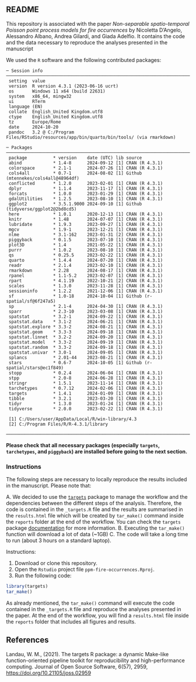 

## README

This repository is associated with the paper *Non-separable
spatio-temporal Poisson point process models for fire occurrences* by
Nicoletta D’Angelo, Alessandro Albano, Andrea Gilardi, and Giada
Adelfio. It contains the code and the data necessary to reproduce the
analyses presented in the manuscript

We used the `R` software and the following contributed packages:

    ─ Session info ───────────────────────────────────────────────────────────────────────────────────
     setting  value
     version  R version 4.3.1 (2023-06-16 ucrt)
     os       Windows 11 x64 (build 22631)
     system   x86_64, mingw32
     ui       RTerm
     language (EN)
     collate  English_United Kingdom.utf8
     ctype    English_United Kingdom.utf8
     tz       Europe/Rome
     date     2024-10-20
     pandoc   3.2 @ C:/Program Files/RStudio/resources/app/bin/quarto/bin/tools/ (via rmarkdown)

    ─ Packages ───────────────────────────────────────────────────────────────────────────────────────
     package          * version    date (UTC) lib source
     abind            * 1.4-8      2024-09-12 [1] CRAN (R 4.3.1)
     colorspace       * 2.1-1      2024-07-26 [1] CRAN (R 4.3.1)
     cols4all         * 0.7-1      2024-08-02 [1] Github (mtennekes/cols4all@48964df)
     conflicted       * 1.2.0      2023-02-01 [1] CRAN (R 4.3.1)
     dplyr            * 1.1.4      2023-11-17 [1] CRAN (R 4.3.1)
     forcats          * 1.0.0      2023-01-29 [1] CRAN (R 4.3.1)
     gdalUtilities    * 1.2.5      2023-08-10 [1] CRAN (R 4.3.1)
     ggplot2          * 3.5.1.9000 2024-09-10 [1] Github (tidyverse/ggplot2@2bd8cd5)
     here             * 1.0.1      2020-12-13 [1] CRAN (R 4.3.1)
     knitr            * 1.48       2024-07-07 [1] CRAN (R 4.3.1)
     lubridate        * 1.9.3      2023-09-27 [1] CRAN (R 4.3.1)
     mgcv             * 1.9-1      2023-12-21 [1] CRAN (R 4.3.1)
     nlme             * 3.1-162    2023-01-31 [2] CRAN (R 4.3.1)
     piggyback        * 0.1.5      2023-07-10 [1] CRAN (R 4.3.1)
     plot3D           * 1.4        2021-05-22 [1] CRAN (R 4.3.1)
     purrr            * 1.0.2      2023-08-10 [1] CRAN (R 4.3.1)
     qs               * 0.25.5     2023-02-22 [1] CRAN (R 4.3.1)
     quarto           * 1.4.4      2024-07-20 [1] CRAN (R 4.3.1)
     readr            * 2.1.4      2023-02-10 [1] CRAN (R 4.3.1)
     rmarkdown        * 2.28       2024-08-17 [1] CRAN (R 4.3.1)
     rpanel           * 1.1-5.2    2023-02-07 [1] CRAN (R 4.3.1)
     rpart            * 4.1.19     2022-10-21 [2] CRAN (R 4.3.1)
     scales           * 1.3.0      2023-11-28 [1] CRAN (R 4.3.1)
     sessioninfo      * 1.2.2      2021-12-06 [1] CRAN (R 4.3.1)
     sf               * 1.0-18     2024-10-04 [1] Github (r-spatial/sf@6f247a5)
     sp               * 2.1-4      2024-04-30 [1] CRAN (R 4.3.1)
     sparr            * 2.3-10     2023-03-08 [1] CRAN (R 4.3.1)
     spatstat         * 3.2-1      2024-09-22 [1] CRAN (R 4.3.1)
     spatstat.data    * 3.1-2      2024-06-21 [1] CRAN (R 4.3.1)
     spatstat.explore * 3.3-2      2024-08-21 [1] CRAN (R 4.3.1)
     spatstat.geom    * 3.3-3      2024-09-18 [1] CRAN (R 4.3.1)
     spatstat.linnet  * 3.2-2      2024-09-20 [1] CRAN (R 4.3.1)
     spatstat.model   * 3.3-2      2024-09-19 [1] CRAN (R 4.3.1)
     spatstat.random  * 3.3-2      2024-09-18 [1] CRAN (R 4.3.1)
     spatstat.univar  * 3.0-1      2024-09-05 [1] CRAN (R 4.3.1)
     splancs          * 2.01-44    2023-08-21 [1] CRAN (R 4.3.1)
     stars            * 0.6-7      2024-10-05 [1] Github (r-spatial/stars@ec1f849)
     stopp            * 0.2.4      2024-06-04 [1] CRAN (R 4.3.1)
     stpp             * 2.0-8      2024-06-28 [1] CRAN (R 4.3.1)
     stringr          * 1.5.1      2023-11-14 [1] CRAN (R 4.3.1)
     tarchetypes      * 0.7.12     2024-02-06 [1] CRAN (R 4.3.1)
     targets          * 1.4.1      2024-01-09 [1] CRAN (R 4.3.1)
     tibble           * 3.2.1      2023-03-20 [1] CRAN (R 4.3.1)
     tidyr            * 1.3.0      2023-01-24 [1] CRAN (R 4.3.1)
     tidyverse        * 2.0.0      2023-02-22 [1] CRAN (R 4.3.1)

     [1] C:/Users/user/AppData/Local/R/win-library/4.3
     [2] C:/Program Files/R/R-4.3.1/library

    ──────────────────────────────────────────────────────────────────────────────────────────────────

**Please check that all necessary packages (especially `targets`,
`tarchetypes`, and `piggyback`) are installed before going to the next
section.**

### Instructions

The following steps are necessary to locally reproduce the results
included in the manuscript. Please note that:

A. We decided to use the
[`targets`](https://cran.r-project.org/package=targets) package to
manage the workflow and the dependencies between the different steps of
the analysis. Therefore, the code is contained in the `_targets.R` file
and the results are summarised in the `results.html` file which will be
created by `tar_make()` command inside the `reports` folder at the end
of the workflow. You can check the `targets` package
[documentation](https://books.ropensci.org/targets/) for more
information. B. Executing the `tar_make()` function will download a lot
of data (~1GB) C. The code will take a long time to run (about 3 hours
on a standard laptop).

Instructions:

1.  Download or clone this repository.
2.  Open the `Rstudio` project file `ppm-fire-occurrences.Rproj`.
3.  Run the following code:

``` r
library(targets)
tar_make()
```

As already mentioned, the `tar_make()` command will execute the code
contained in the `_targets.R` file and reproduce the analyses presented
in the paper. At the end of the workflow, you will find a `results.html`
file inside the `reports` folder that includes all figures and results.

## References

Landau, W. M., (2021). The targets R package: a dynamic Make-like
function-oriented pipeline toolkit for reproducibility and
high-performance computing. Journal of Open Source Software, 6(57),
2959, <https://doi.org/10.21105/joss.02959>

